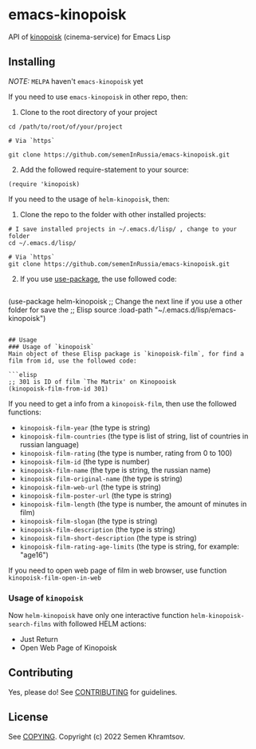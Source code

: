 # emacs-kinopoisk

API of [kinopoisk](https://en.wikipedia.org/wiki/Kinopoisk "Link to Wikipedia Article about Kinopoisk") (cinema-service) for Emacs Lisp

## Installing

_NOTE:_ `MELPA` haven't `emacs-kinopoisk` yet

If you need to use `emacs-kinopoisk` in other repo, then: 

1. Clone to the root directory of your project

```shell
cd /path/to/root/of/your/project

# Via `https`

git clone https://github.com/semenInRussia/emacs-kinopoisk.git
```

2. Add the followed require-statement to your source:

```elisp
(require 'kinopoisk)
```

If you need to the usage of `helm-kinopoisk`, then:

1. Clone the repo to the folder with other installed projects:

```shell
# I save installed projects in ~/.emacs.d/lisp/ , change to your folder
cd ~/.emacs.d/lisp/

# Via `https`
git clone https://github.com/semenInRussia/emacs-kinopoisk.git
```

2. If you use [use-package](https://github.com/jwiegley/use-package "a
   Link to the Cool Repo"), the use followed code:
   
   ```elisp
(use-package helm-kinopoisk
    ;; Change the next line if you use a other folder for save the
    ;; Elisp source
    :load-path "~/.emacs.d/lisp/emacs-kinopoisk")
   ```

## Usage
### Usage of `kinopoisk`
Main object of these Elisp package is `kinopoisk-film`, for find a
film from id, use the followed code:

```elisp
;; 301 is ID of film `The Matrix' on Kinopooisk
(kinopoisk-film-from-id 301)
```

If you need to get a info from a `kinopoisk-film`, then use
the followed functions:

* `kinopoisk-film-year` (the type is string)
* `kinopoisk-film-countries` (the type is list of string, list of
  countries in russian language)
* `kinopoisk-film-rating` (the type is number, rating from 0 to 100)
* `kinopoisk-film-id` (the type is number)
* `kinopoisk-film-name` (the type is string, the russian name)
* `kinopoisk-film-original-name` (the type is string)
* `kinopoisk-film-web-url` (the type is string)
* `kinopoisk-film-poster-url` (the type is string)
* `kinopoisk-film-length` (the type is number, the amount of minutes
in film)
* `kinopoisk-film-slogan` (the type is string)
* `kinopoisk-film-description` (the type is string)
* `kinopoisk-film-short-description` (the type is string)
* `kinopoisk-film-rating-age-limits` (the type is string, for
  example: "age16")

If you need to open web page of film in web browser, use function
`kinopoisk-film-open-in-web`

### Usage of `kinopoisk`
Now `helm-kinopoisk` have only one interactive function
`helm-kinopoisk-search-films` with followed HELM actions:

- Just Return
- Open Web Page of Kinopoisk
## Contributing

Yes, please do! See [CONTRIBUTING][] for guidelines.

## License

See [COPYING][]. Copyright (c) 2022 Semen Khramtsov.

[CONTRIBUTING]: ./CONTRIBUTING.md
[COPYING]: ./COPYING
